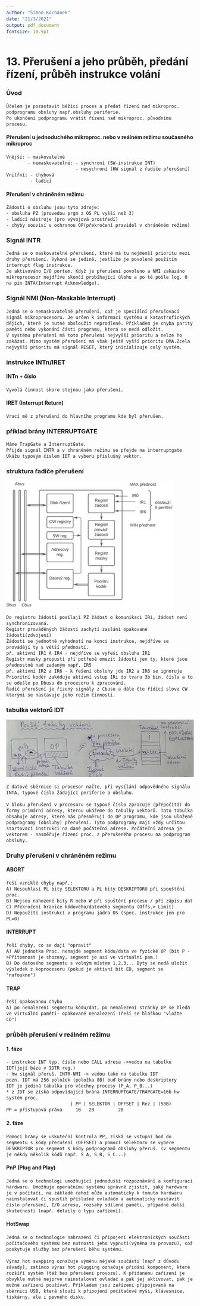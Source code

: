 ```yaml
---
author: "Šimon Kochánek"
date: "21/3/2021"
output: pdf_document
fontsize: 10.5pt
---
```


<style type="text/css">
  body{
    font-size: 10.5pt;
  }
</style>


# 13. Přerušení a jeho průběh, předání řízení, průběh instrukce volání

### Úvod

    Účelem je pozastavit běžící proces a předat řízení nad mikroproc. podprogramu obsluhy např.obsluhy periferie.
    Po ukončení podprogramu vrátit řízení nad mikroproc. původnímu procesu.

#### Přerušení u jednoduchého mikroproc. nebo v reálném režimu současného mikroproc

    Vnější: - maskovatelné
            - nemaskovatelné: - synchroní (SW-instrukce INT)
                              - nesychroní (HW signál z řadiče přerušení)
    Vnitřní: - chybová
             - ladící

#### Přerušení v chráněném režimu

    Žádosti o obsluhu jsou tyto zdroje:
    - obsluha PZ (provedou prgm z OS PL vyšší než 3)
    - ladící nástroje (pro vývojová prostředí)
    - chyby souvisí s ochranou OP(překročení pravidel v chráněném režimu)

### Signál INTR

    Jedná se o maskovatelné přerušení, které má tu nejmenší prioritu mezi druhy přerušení. Vykoná se jedině, jestliže je povolené použitím interrupt flag instrukce.
    Je aktivováno I/O portem. Když je přerušení povoleno a NMI zakázáno mikroprocesor nejdříve skončí probíhající úlohu a po té pošle log. 0 na pin INTA(Interrupt Acknowledge).

### Signál NMI (Non-Maskable Interrupt)

    Jedná se o nemaskovatelné přerušení, což je speciální přerušovací signál mikroprocesoru. Je určen k informaci systému o katastrofických dějích, které je nutné obsloužit neprodleně. Příkladem je chyba parity paměti nebo vykonání části programu, která se nedá odložit.
    V systému přerušení má toto přerušení nejvyšší prioritu a nelze ho zakázat. Mimo systém přerušení má však ještě vyšší prioritu DMA.Zcela nejvyšší prioritu má signál RESET, který inicializuje celý systém.

### instrukce INTn/IRET

#### INTn + číslo

    Vyvolá činnost skoro stejnou jako přerušení.

#### IRET (Interrupt Return)

    Vrací mě z přerušení do hlavního programu kde byl přerušen.

### příklad brány INTERRUPTGATE

    Máme TrapGate a InterruptGate.
    Přijde signál INTR a v chráněném režimu se přejde na interruptgate
    Ukážu typovým číslem IDT a vyberu příslušný vektor.

### struktura řadiče přerušení

![](images/StructureInterruptController.png)

    Do registru žádostí posílají PZ žádost o komunikaci IRi, žádost není synchronizovaná.
    Registr prováděných žádostí zachytí zaslání opakované žádosti(zdvojení)
    Žádosti se jednotně vyhodnotí na konci instrukce, nejdříve se provádějí ty s větší předností.
    př. aktivní IR1 A IR4 - nejdříve se vyřeší obsluha IR1
    Registr masky propustí při potřebě omezit žádosti jen ty, které jsou přednostně nad zadaným např. IR5
    př. aktivní IR2 a IR6 - k řešení obsluhy jde IR2 a IR6 se ignoruje
    Prioritní kodér zakóduje aktivní vstup IRi do tvaru 3b bin. čísla a to se odešle po Dbusu do procesoru k zpracování.
    Řadič přerušení je řízený signály z Cbusu a dále čte řídící slova CW kterými se nastavuje jeho režim činnosti.

### tabulka vektorů IDT


![](images/VectorTableInterrupt.png)

    Z datové sběrnice si procesor načte, při vysílání odpovědného signálu INTA, typové číslo žádající periferie o obsluhu.
    
    V bloku přerušení v procesoru se typové číslo zpracuje (přepočítá) do formy primární adresy, kterou ukážeme do tabulky vektorů. Tato tabulka obsahuje adresy, které nás přesměrují do OP programu, kde jsou uložené podprogramy (obsluhy) přerušení. Tyto podprogramy mají vždy určitou startovací instrukci na dané počáteční adrese. Počáteční adresa je vektorem - nasměřuje řízení proc. z přerušeného procesu na podprogram obsluhy.

### Druhy přerušení v chráněném režimu

#### ABORT

    řeší vzniklé chyby např.:
    A) Nesouhlasí PL bity SELEKTORU a PL bity DESKRIPTORU při spouštění proc.
    B) Nejsou nahozené bity R nebo W při spuštění procesu / při zápisu dat
    C) Překročení hranice kódového/datového segmentu (Offs.> Limit)
    D) Nepoužití instrukcí v programu jádra OS (spec. instrukce jen pro PL=0)

#### INTERRUPT

    řeší chyby, co se dají "opravit"
    A) AU jednotka Proc. nenajde segment kódu/data ve fyzické OP (bit P ->Přítomnost je shozený, segment je asi ve virtuální pam.)
    B) Do datového segmentu s volným místem 1,2,3,.. Byty se nedá uložit výsledek z koprocesoru (pokud je aktivní bit ED, segment se "nafoukne")

#### TRAP

    řeší opakovanou chybu 
    A) po nenalezení segmentu kódu/dat, po nenalezení stránky OP se hledá ve virtuální paměti- opakované nenalezení (řeší se hláškou "vložte CD")

### průběh přerušení v reálném režimu

#### 1. fáze

    - instrukce INT typ. číslo nebo CALL adresa ->vedou na tabulku IDT(její báze v IDTR reg.)
    - hw signál přeruš. INTR-NMI -> vedou také na tabulku IDT
    pozn. IDT má 256 položek (položka 8B) buď brány nebo deskriptory
    IDT je jediná tabulka pro všechny procesy (P_A, P_B...)
    * z IDT se získá odpovídající brána INTERRUPTGATE/TRAPGATE=16b hw systém proc.
                            | PP | SELEKTOR | OFFSET | Rez | (58B)
    PP = přístupová práva     1B   2B         2B

#### 2. fáze

    Pomocí brány se uskuteční kontrola PP, získá se vstupní bod do segmentu s kódy přerušení (OFFSET) a pomocí selektoru se vybere DESKRIPTOR pro segment s kódy podprogramů obsluhy přeruš. (v segmentu je někdy několik kódů např. S_A, S_B, S_C...)

#### PnP (Plug and Play)

    Jedná se o technologi umožňující jednodušší rozpoznávání a konfiguraci hardwaru. Umožňuje operačnímu systému správně zjistit, jaký hardware je v počítači, na základě čehož může automaticky k tomuto hardwaru nainstalovat či spustit příslušné ovladače a automaticky nastavit číslo přerušení, I/O adresu, rozsahy sdílené paměti, případně další skutečnosti (např. detaily o typu zařízení).

#### HotSwap

    Jedná se o technologie nahrazení či připojení elektronických součástí počítačového systému bez nutnosti jeho vypnutí(výměna za provozu), což poskytuje služby bez přerušení běhu systému. 
    
    Výraz hot swapping označuje výměnu nějaké součásti (např z důvodu závady), zatímco výraz hot plugging označuje přidání komponent, které rozšíří systém (též bez přerušení provozu). K přidanému zařízení je obvykle nutné nejprve nainstalovat ovladač a pak jej aktivovat, pak je možné zařízení používat. Příkladem jsou zařízení připojovaná na sběrnici USB, která slouží k připojení počítačové myši, klávesnice, tiskárny, ale i pevného disku.
